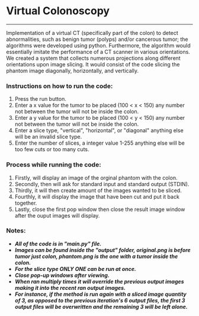 # Virtual Colonoscopy

__________________________________________________________________________________________________________________
Implementation of a virtual CT (specifically part of the colon) to detect abnormalities, such as benign tumor (polyps) and/or cancerous tumor; the algorithms were developed using python. Furthermore, the algorithm would essentially imitate the performance of a CT scanner in various orientations. 
We created a system that collects numerous projections along different orientations upon image slicing. It would consist of the code slicing the phantom image diagonally, horizontally, and vertically.

### Instructions on how to run the code:
1) Press the run button.
2) Enter a x value for the tumor to be placed (100 < x < 150) any number not between the tumor will not be inside the colon.
3) Enter a y value for the tumor to be placed (100 < y < 150) any number not between the tumor will not be inside the colon.
4) Enter a slice type, "vertical", "horizontal", or "diagonal" anything else will be an invalid slice type.
5) Enter the number of slices, a integer value 1-255 anything else will be too few cuts or too many cuts.

### Process while running the code:
1) Firstly, will display an image of the orginal phantom with the colon.
2) Secondly, then will ask for standard input and standard output (STDIN).
3) Thirdly, it will then create amount of the images wanted to be sliced.
4) Fourthly, it will display the image that have been cut and put it back together.
5) Lastly, close the first pop window then close the result image window after the ouput images will display.

### Notes:
- ***All of the code is in "main.py" file.***
- ***Images can be found inside the "output" folder, original.png is before tumor just colon, phantom.png is the one with a tumor inside the colon.***
- ***For the slice type ONLY ONE can be run at once.***
- ***Close pop-up windows after viewing.***
- ***When ran multiply times it will override the previous output images making it into the recent ran output images.***
- ***For instance, if the method is run again with a sliced image quantity of 3, as opposed to the previous iteration's 6 output files, the first 3 output files will be overwritten and the remaining 3 will be left alone.***
